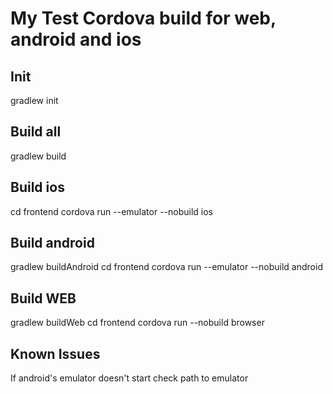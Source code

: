 # My Test Cordova build for web, android and ios
## Init
gradlew init
## Build all
gradlew build
## Build ios
cd frontend
cordova run --emulator --nobuild ios
## Build android
gradlew buildAndroid
cd frontend
cordova run --emulator --nobuild android
## Build WEB
gradlew buildWeb
cd frontend
cordova run --nobuild browser
## Known Issues
If android's emulator doesn't start check path to emulator
		